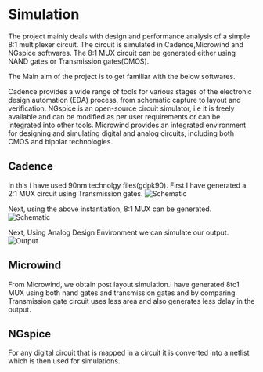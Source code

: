 # Simulation 

The project mainly deals with design and performance analysis of a simple 8:1 multiplexer circuit. The circuit is simulated in Cadence,Microwind and NGspice softwares.
The 8:1 MUX circuit can be generated either using NAND gates or Transmission gates(CMOS).

The Main aim of the project is to get familiar with the below softwares.

Cadence provides a wide range of tools for various stages of the electronic design automation (EDA) process, from schematic capture to layout and verification. 
NGspice is an open-source circuit simulator, i.e it is freely available and can be modified as per user requirements or can be integrated into other tools.
Microwind provides an integrated environment for designing and simulating digital and analog circuits, including both CMOS and bipolar technologies.

## Cadence
In this i have used 90nm technolgy files(gdpk90).
First I have generated a 2:1 MUX circuit using Transmission gates.
![Schematic](https://github.com/SaiVarshit/Digital-circuit-Simulation-in-Cadence-Microwind-and-NGspice/assets/171639583/7f13b88e-c345-42ea-a072-5ebd196e8c7d)

Next, using the above instantiation, 8:1 MUX can be generated.
![Schematic](https://github.com/SaiVarshit/Digital-circuit-Simulation-in-Cadence-Microwind-and-NGspice/assets/171639583/7319c9ea-45b1-4ef6-a8a9-81f636c8f834)

Next, Using Analog Design Environment we can simulate our output.
![Output](https://github.com/SaiVarshit/Digital-circuit-Simulation-in-Cadence-Microwind-and-NGspice/assets/171639583/76371212-c8a8-4017-9ecf-3c670937db28)

## Microwind 

From Microwind, we obtain post layout simulation.I have generated 8to1 MUX using both nand gates and transmission gates and by comparing Transmission gate circuit uses less area and also generates less delay in the output.


## NGspice
For any digital circuit that is mapped in a circuit it is converted into a netlist which is then used for simulations.

